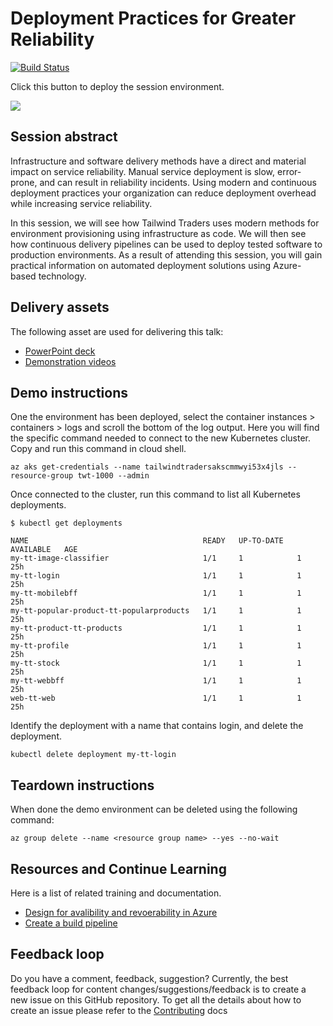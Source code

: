 # Deployment Practices for Greater Reliability

[![Build Status](https://dev.azure.com/tailwindtraders-learning/tailwindtraders-learning/_apis/build/status/APP10?branchName=master)](https://dev.azure.com/tailwindtraders-learning/tailwindtraders-learning/_build/latest?definitionId=3&branchName=master)

Click this button to deploy the session environment.

<a href="https://portal.azure.com/#create/Microsoft.Template/uri/https%3A%2F%2Fraw.githubusercontent.com%2Fmicrosoft%2Fignite-learning-paths%2Fmaster%2Foprs40%2Fdeployment%2Fazuredeploy.json" target="_blank">
    <img src="http://azuredeploy.net/deploybutton.png"/>
</a>

## Session abstract

Infrastructure and software delivery methods have a direct and material impact on service reliability. Manual service deployment is slow, error-prone, and can result in reliability incidents. Using modern and continuous deployment practices your organization can reduce deployment overhead while increasing service reliability.

In this session, we will see how Tailwind Traders uses modern methods for environment provisioning using infrastructure as code. We will then see how continuous delivery pipelines can be used to deploy tested software to production environments. As a result of attending this session, you will gain practical information on automated deployment solutions using Azure-based technology.

## Delivery assets

The following asset are used for delivering this talk:

- [PowerPoint deck]()
- [Demonstration videos]()

## Demo instructions

One the environment has been deployed, select the container instances > containers > logs and scroll the bottom of the log output. Here you will find the specific command needed to connect to the new Kubernetes cluster. Copy and run this command in cloud shell.

```
az aks get-credentials --name tailwindtradersakscmmwyi53x4jls --resource-group twt-1000 --admin
```

Once connected to the cluster, run this command to list all Kubernetes deployments.

```
$ kubectl get deployments

NAME                                       READY   UP-TO-DATE   AVAILABLE   AGE
my-tt-image-classifier                     1/1     1            1           25h
my-tt-login                                1/1     1            1           25h
my-tt-mobilebff                            1/1     1            1           25h
my-tt-popular-product-tt-popularproducts   1/1     1            1           25h
my-tt-product-tt-products                  1/1     1            1           25h
my-tt-profile                              1/1     1            1           25h
my-tt-stock                                1/1     1            1           25h
my-tt-webbff                               1/1     1            1           25h
web-tt-web                                 1/1     1            1           25h
```

Identify the deployment with a name that contains login, and delete the deployment.

```
kubectl delete deployment my-tt-login
```

## Teardown instructions

When done the demo environment can be deleted using the following command:

```
az group delete --name <resource group name> --yes --no-wait
```

## Resources and Continue Learning

Here is a list of related training and documentation.

- [Design for avalibility and revoerability in Azure](https://docs.microsoft.com/en-us/learn/modules/design-for-availability-and-recoverability-in-azure/)
- [Create a build pipeline](https://docs.microsoft.com/en-us/learn/modules/create-a-build-pipeline/)

## Feedback loop

Do you have a comment, feedback, suggestion? Currently, the best feedback loop for content changes/suggestions/feedback is to create a new issue on this GitHub repository. To get all the details about how to create an issue please refer to the  [Contributing](../../contributing.md) docs